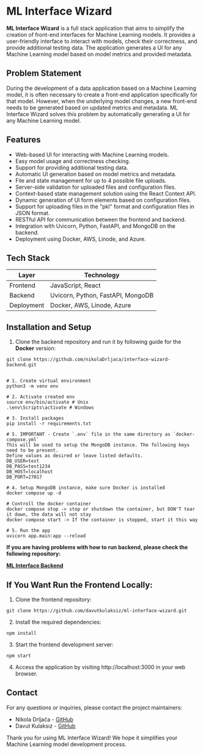 # ML Interface Wizard

**ML Interface Wizard** is a full stack application that aims to simplify the creation of front-end interfaces for Machine Learning models. It provides a user-friendly interface to interact with models, check their correctness, and provide additional testing data. The application generates a UI for any Machine Learning model based on model metrics and provided metadata.

## Problem Statement

During the development of a data application based on a Machine Learning model, it is often necessary to create a front-end application specifically for that model. However, when the underlying model changes, a new front-end needs to be generated based on updated metrics and metadata. ML Interface Wizard solves this problem by automatically generating a UI for any Machine Learning model.

## Features

- Web-based UI for interacting with Machine Learning models.
- Easy model usage and correctness checking.
- Support for providing additional testing data.
- Automatic UI generation based on model metrics and metadata.
- File and state management for up to 4 possible file uploads.
- Server-side validation for uploaded files and configuration files.
- Context-based state management solution using the React Context API.
- Dynamic generation of UI form elements based on configuration files.
- Support for uploading files in the "pkl" format and configuration files in JSON format.
- RESTful API for communication between the frontend and backend.
- Integration with Uvicorn, Python, FastAPI, and MongoDB on the backend.
- Deployment using Docker, AWS, Linode, and Azure.

## Tech Stack

| Layer    | Technology         |
|----------|--------------------|
| Frontend | JavaScript, React |
| Backend  | Uvicorn, Python, FastAPI, MongoDB |
| Deployment | Docker, AWS, Linode, Azure |


## Installation and Setup

1. Clone the backend repository and run it by following guide for the **Docker** version:

```shell
git clone https://github.com/nikolaDrljaca/interface-wizard-backend.git
```

```

# 1. Create virtual environment
python3 -m venv env

# 2. Activate created env
source env/bin/activate # Unix
.\env\Scripts\activate # Windows

# 3. Install packages
pip install -r requirements.txt

# 5. IMPORTANT - Create `.env` file in the same directory as `docker-compose.yml`
This will be used to setup the MongoDB instance. The following keys need to be present.
Define values as desired or leave listed defaults.
DB_USER=test
DB_PASS=test1234
DB_HOST=localhost
DB_PORT=27017

# 4. Setup MongoDB instance, make sure Docker is installed
docker compose up -d

# Controll the docker container
docker compose stop -> stop or shutdown the container, but DON'T tear it down, the data will not stay
docker compose start -> If the container is stopped, start it this way

# 5. Run the app
uvicorn app.main:app --reload
```

**If you are having problems with how to run backend, please check the following repository:**

[**ML Interface Backend**](https://github.com/nikolaDrljaca/interface-wizard-backend)

## If You Want Run the Frontend Locally:

1. Clone the frontend repository:

```shell
git clone https://github.com/davutkulaksiz/ml-interface-wizard.git
```

2. Install the required dependencies:
```shell
npm install
```

3. Start the frontend development server:
```shell
npm start
```

4. Access the application by visiting http://localhost:3000 in your web browser.

## Contact

For any questions or inquiries, please contact the project maintainers:

- Nikola Drljača - [GitHub](https://github.com/nikolaDrljaca)
- Davut Kulaksız - [GitHub](https://github.com/davutkulaksiz)

Thank you for using ML Interface Wizard! We hope it simplifies your Machine Learning model development process.
